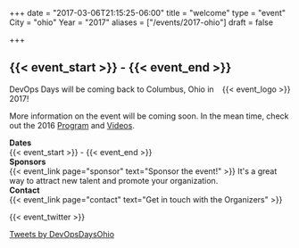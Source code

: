 +++
date = "2017-03-06T21:15:25-06:00"
title = "welcome"
type = "event"
City = "ohio"
Year = "2017"
aliases = ["/events/2017-ohio"]
draft = false

+++

<h2>{{< event_start >}} - {{< event_end >}}</h2>

<div style="float: right;">
  {{< event_logo >}}
</div>

DevOps Days will be coming back to Columbus, Ohio in 2017!

More information on the event will be coming soon.
In the mean time, check out the 2016 <a href="/events/2016-ohio/program">Program</a> and
<a href="https://www.youtube.com/channel/UCUOAwmKgK1frEKoa-KOrYxg" target="_blank">Videos</a>.

<div class = "row">
  <div class = "col-md-2">
    <strong>Dates</strong>
  </div>
  <div class = "col-md-8">
   {{< event_start >}} - {{< event_end >}}
  </div>
</div>

<!-- <div class = "row">
  <div class = "col-md-2">
    <strong>Location</strong>
  </div>
  <div class = "col-md-8">
    {{< event_location >}}
  </div>
</div> -->

<!-- <div class = "row">
  <div class = "col-md-2">
    <strong>Propose</strong>
  </div>
  <div class = "col-md-8">
    {{< event_link page="propose" text="Propose a talk!" >}}
  </div>
</div> -->

<!-- <div class = "row">
  <div class = "col-md-2">
    <strong>Register</strong>
  </div>
  <div class = "col-md-8">
    {{< event_link page="registration" text="Register to attend the conference!" >}}
  </div>
</div> -->

<!-- <div class = "row">
  <div class = "col-md-2">
    <strong>Program</strong>
  </div>
  <div class = "col-md-8">
    View the {{< event_link page="program" text="program." >}}
  </div>
</div> -->

<!-- <div class = "row">
  <div class = "col-md-2">
    <strong>Speakers</strong>
  </div>
  <div class = "col-md-8">
    Check out the {{< event_link page="speakers" text="speakers!" >}}
  </div>
</div> -->

<div class = "row">
  <div class = "col-md-2">
    <strong>Sponsors</strong>
  </div>
  <div class = "col-md-8">
    {{< event_link page="sponsor" text="Sponsor the event!" >}} It's a great way to attract new talent and promote your organization.
  </div>
</div>

<div class = "row">
  <div class = "col-md-2">
    <strong>Contact</strong>
  </div>
  <div class = "col-md-8">
    {{< event_link page="contact" text="Get in touch with the Organizers" >}}
  </div>
</div>

{{< event_twitter >}}

<a class="twitter-timeline" data-height="600" data-theme="light" href="https://twitter.com/DevOpsDaysOhio">Tweets by DevOpsDaysOhio</a> <script async src="//platform.twitter.com/widgets.js" charset="utf-8"></script>

